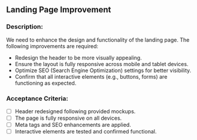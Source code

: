 ## Landing Page Improvement

### Description:
We need to enhance the design and functionality of the landing page. The following improvements are required:

- Redesign the header to be more visually appealing.
- Ensure the layout is fully responsive across mobile and tablet devices.
- Optimize SEO (Search Engine Optimization) settings for better visibility.
- Confirm that all interactive elements (e.g., buttons, forms) are functioning as expected.

### Acceptance Criteria:
- [ ] Header redesigned following provided mockups.
- [ ] The page is fully responsive on all devices.
- [ ] Meta tags and SEO enhancements are applied.
- [ ] Interactive elements are tested and confirmed functional.
